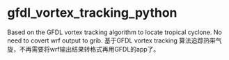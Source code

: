 # gfdl_vortex_tracking_python
Based on the GFDL vortex tracking algorithm to locate tropical cyclone. No need to covert wrf output to grib.
基于GFDL vortex tracking 算法追踪热带气旋，不再需要将wrf输出结果转格式再用GFDL的app了。
